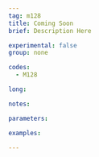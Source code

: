 ```yaml
---
tag: m128
title: Coming Soon
brief: Description Here

experimental: false
group: none

codes:
  - M128

long:

notes:

parameters:

examples:

---
```


